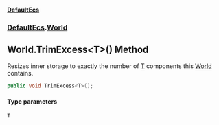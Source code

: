 #### [DefaultEcs](./index.md 'index')
### [DefaultEcs](./DefaultEcs.md 'DefaultEcs').[World](./DefaultEcs-World.md 'DefaultEcs.World')
## World.TrimExcess&lt;T&gt;() Method
Resizes inner storage to exactly the number of [T](#DefaultEcs-World-TrimExcess-T-()-T 'DefaultEcs.World.TrimExcess&lt;T&gt;().T') components this [World](./DefaultEcs-World.md 'DefaultEcs.World') contains.  
```csharp
public void TrimExcess<T>();
```
#### Type parameters
<a name='DefaultEcs-World-TrimExcess-T-()-T'></a>
`T`  
  
